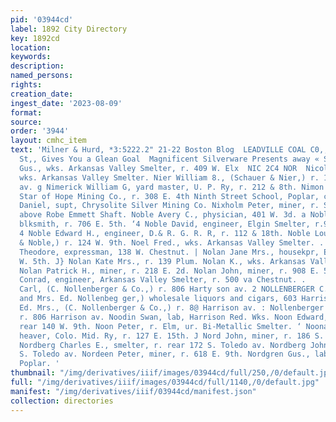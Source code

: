 ```yaml
---
pid: '03944cd'
label: 1892 City Directory
key: 1892cd
location: 
keywords: 
description: 
named_persons: 
rights: 
creation_date: 
ingest_date: '2023-08-09'
format: 
source: 
order: '3944'
layout: cmhc_item
text: 'Milner & Hurd, *3:5222.2" 21-22 Boston Blog  LEADVILLE COAL C0,, 905 Poplar
  St,, Gives You a Glean Goal  Magnificent Silverware Presents away « Strauss’  Nolde
  Gus., wks. Arkansas Valley Smelter, r. 409 W. Elx  NIC 2C4 NOR  Nicoli Alexander,
  wks. Arkansas Valley Smelter. Nier William 8., (Schauer & Nier,) r. 111 N. Toledo
  av. g Nimerick William G, yard master, U. P. Ry, r. 212 & 8th. Nimon James, supt,
  Star of Hope Mining Co., r. 308 E. 4th Ninth Street School, Poplar, cor. 9th. Niven
  Daniel, supt, Chrysolite Silver Mining Co. Nixholm Peter, miner, r. Strayhorse rd,
  above Robe Emmett Shaft. Noble Avery C., physician, 401 W. 3d. a Noble Charles,
  blksmith, r. 706 E. 5th. ‘4 Noble David, engineer, Elgin Smelter, r.918 N. Poplar.
  4 Noble Edward H., engineer, D.& R. G. R. R, r. 112 & 18th. Noble Louis 8., (Page
  & Noble,) r. 124 W. 9th. Noel Fred., wks. Arkansas Valley Smelter. . Noggle James
  Theodore, expressman, 138 W. Chestnut. | Nolan Jane Mrs., housekpr, Elk Club, 110-112
  W. 5th. J} Nolan Kate Mrs., r. 139 Plum. Nolan K., wks. Arkansas Valley Smelter.
  Nolan Patrick H., miner, r. 218 E. 2d. Nolan John, miner, r. 908 E. 5th. ; Nolde
  Conrad, engineer, Arkansas Valley Smelter, r. 500 va Chestnut. .                  Nollenberger
  Carl, (C. Nollenberger & Co.,) r. 806 Harty son av. 2 NOLLENBERGER C. & CO., (C.
  and Mrs. Ed. Nollenbeg ger,) wholesale liquors and cigars, 603 Harrison av. ¥ Nollenberger
  Ed. Mrs., (C. Nollenberger & Co.,) r. 8@ Harrison av. : Nollenberger Eliza Mrs.,
  r. 806 Harrison av. Noodin Swan, lab, Harrison Red. Wks. Noon Edward, col’d, r.
  rear 140 W. 9th. Noon Peter, r. Elm, ur. Bi-Metallic Smelter. ‘ Noonan Jeff., coal
  heaver, Colo. Mid. Ry, r. 127 E. 15th. J Nord John, miner, r. 186 S. Hemlock. ey”
  Nordberg Charles E., smelter, r. rear 172 S. Toledo av. Nordberg John, lab, r. 189
  S. Toledo av. Nordeen Peter, miner, r. 618 E. 9th. Nordgren Gus., lab, r. 312 N.
  Poplar. '
thumbnail: "/img/derivatives/iiif/images/03944cd/full/250,/0/default.jpg"
full: "/img/derivatives/iiif/images/03944cd/full/1140,/0/default.jpg"
manifest: "/img/derivatives/iiif/03944cd/manifest.json"
collection: directories
---
```

